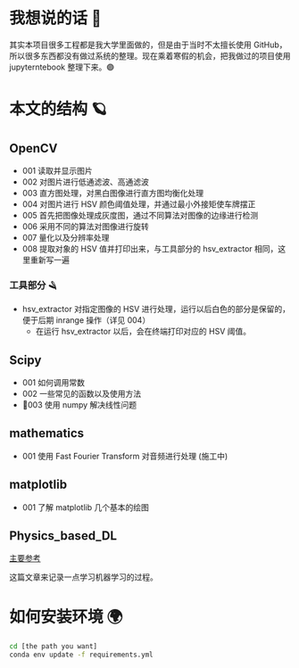 # 我想说的话 🚟

其实本项目很多工程都是我大学里面做的，但是由于当时不太擅长使用 GitHub，所以很多东西都没有做过系统的整理。现在乘着寒假的机会，把我做过的项目使用 jupyterntebook 整理下来。🟣

# 本文的结构 🪐

## OpenCV

- 001 读取并显示图片
- 002 对图片进行低通滤波、高通滤波
- 003 直方图处理，对黑白图像进行直方图均衡化处理
- 004 对图片进行 HSV 颜色阈值处理，并通过最小外接矩使车牌摆正
- 005 首先把图像处理成灰度图，通过不同算法对图像的边缘进行检测
- 006 采用不同的算法对图像进行旋转
- 007 量化以及分辨率处理
- 008 提取对象的 HSV 值并打印出来，与工具部分的 hsv_extractor 相同，这里重新写一遍

### 工具部分 🪒

- hsv_extractor 对指定图像的 HSV 进行处理，运行以后白色的部分是保留的，便于后期 inrange 操作（详见 004）
  - 在运行 hsv_extractor 以后，会在终端打印对应的 HSV 阈值。

## Scipy

- 001 如何调用常数
- 002 一些常见的函数以及使用方法
- 🔼003 使用 numpy 解决线性问题

## mathematics

- 001 使用 Fast Fourier Transform 对音频进行处理 (施工中)

## matplotlib

- 001 了解 matplotlib 几个基本的绘图

## Physics_based_DL

[主要参考](https://arxiv.org/pdf/2109.05237.pdf)

这篇文章来记录一点学习机器学习的过程。

# 如何安装环境 🌍

```bash
cd [the path you want]
conda env update -f requirements.yml
```
